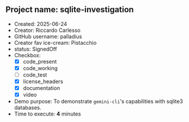 ## Project name: sqlite-investigation

* Created: 2025-06-24
* Creator: Riccardo Carlesso
* GitHub username: palladius
* Creator fav ice-cream: Pistacchio
* status: SignedOff
* Checkbox:
    * [X] code_present
    * [X] code_working
    * [ ] code_test
    * [X] license_headers
    * [X] documentation
    * [X] video
* Demo purpose: To demonstrate `gemini-cli`'s capabilities with sqlite3 databases.
* Time to execute: **4** minutes